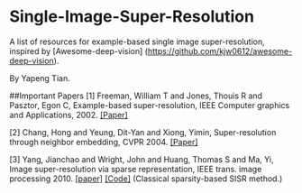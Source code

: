 # Single-Image-Super-Resolution
A list of resources for example-based single image super-resolution, inspired by [Awesome-deep-vision] (https://github.com/kjw0612/awesome-deep-vision).

By Yapeng Tian.

##Important Papers
[1] Freeman, William T and Jones, Thouis R and Pasztor, Egon C, Example-based super-resolution, IEEE Computer graphics and Applications, 2002.    [[Paper]](http://www.merl.com/publications/docs/TR2001-30.pdf)

[2] Chang, Hong and Yeung, Dit-Yan and Xiong, Yimin, Super-resolution through neighbor embedding, CVPR 2004. [[Paper]](http://repository.ust.hk/ir/bitstream/1783.1-2284/1/yeung.cvpr2004.pdf)

[3] Yang, Jianchao and Wright, John and Huang, Thomas S and Ma, Yi, Image super-resolution via sparse representation, IEEE trans. image processing 2010. [[paper]](www.ideals.illinois.edu/bitstream/handle/2142/16479/yang_jianchao.pdf?sequence=1) [[Code]](http://www.ifp.illinois.edu/~jyang29/) (Classical sparsity-based SISR method.)

